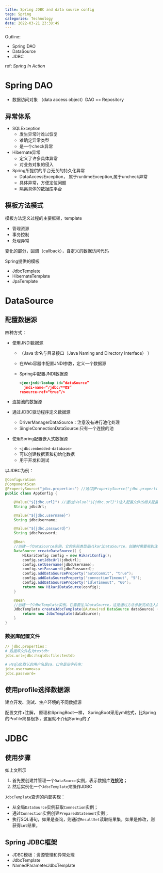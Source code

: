 ```yaml
---
title: Spring JDBC and data source config
tags: Spring
categories: Technology
date: 2022-03-21 23:38:49
---
```



Outline:

* Spring DAO
* DataSource
* JDBC

ref: *Spring In Action*

<!--more-->

# Spring DAO

* 数据访问对象 （data  access object）DAO  == Repository

## 异常体系

* SQLException
  * 发生异常时难以恢复
  * 难确定异常类型
  * 是一个check异常
* Hibernate异常
  * 定义了许多具体异常
  * 对业务对象的侵入
* Spring所提供的平台无关的持久化异常
  *  DataAccessException， 属于runtimeException,属于uncheck异常
  *  具体异常，方便定位问题
  * 隔离具体的数据库平台

## 模板方法模式

模板方法定义过程的主要框架，template

* 管理资源
* 事务控制
* 处理异常

变化的部分，回调（callback），自定义的数据访问代码



Spring提供的模板

* JdbcTemplate
* HibernateTemplate
* JpaTemplate

# DataSource

## 配置数据源



四种方式：

* 使用JNDI数据源

  * （Java 命名与目录接口（Java Naming and Directory Interface） ）

  * 在Web容器中配置JNDI参数，定义一个数据源

  * Spring中配置JNDI数据源

    ```XML
    <jee:jndi-lookup id=“dataSource”
      jndi-name=“/jdbc/**DS”
    resource-ref=“true”/>
    ```

    

* 连接池的数据源

* 通过JDBC驱动程序定义数据源

  * DriverManagerDataSource：注意没有进行池化处理
  * SingleConnectionDataSource:只有一个连接的池

* 使用Spring配置嵌入式数据源

  * `<jdbc:embedded-database>`
  * 可以创建数据表和初始化数据
  * 用于开发和测试



以JDBC为例：

```java
@Configuration
@ComponentScan
@PropertySource("jdbc.properties") //通过@PropertySource("jdbc.properties")读取数据库配置文件；
public class AppConfig {

    @Value("${jdbc.url}") //通过@Value("${jdbc.url}")注入配置文件的相关配置；
    String jdbcUrl;

    @Value("${jdbc.username}")
    String jdbcUsername;

    @Value("${jdbc.password}")
    String jdbcPassword;

    @Bean
    //创建一个DataSource实例，它的实际类型是HikariDataSource，创建时需要用到注入的配置；
    DataSource createDataSource() { 
        HikariConfig config = new HikariConfig();
        config.setJdbcUrl(jdbcUrl);
        config.setUsername(jdbcUsername);
        config.setPassword(jdbcPassword);
        config.addDataSourceProperty("autoCommit", "true");
        config.addDataSourceProperty("connectionTimeout", "5");
        config.addDataSourceProperty("idleTimeout", "60");
        return new HikariDataSource(config);
    }

    @Bean
    //创建一个JdbcTemplate实例，它需要注入DataSource，这是通过方法参数完成注入的。
    JdbcTemplate createJdbcTemplate(@Autowired DataSource dataSource) {
        return new JdbcTemplate(dataSource);
    }
}
```

### 数据库配置文件

```yml
// jdbc.properties：
# 数据库文件名为testdb:
jdbc.url=jdbc:hsqldb:file:testdb

# Hsqldb默认的用户名是sa，口令是空字符串:
jdbc.username=sa
jdbc.password=
```

## 使用profile选择数据源

建立开发、测试、生产环境的不同数据源



配置文件+注解， 原理和SpringBoot一样， SpringBoot采用yml格式，比Spring的Profile简易很多，这里就不介绍Spring的了





# JDBC

## 使用步骤

如上文所示

1. 首先要创建并管理一个`DataSource`实例，表示数据库**连接池**；
2. 然后实例化一个`JdbcTemplate`来操作JDBC



`JdbcTemplate`查询的内部实现：

- 从全局`DataSource`实例获取`Connection`实例；
- 通过`Connection`实例创建`PreparedStatement`实例；
- 执行SQL语句，如果是查询，则通过`ResultSet`读取结果集，如果是修改，则获得`int`结果。

## Spring JDBC框架

* JDBC模板：资源管理和异常处理
* JdbcTemplate
* NamedParameterJdbcTemplate

